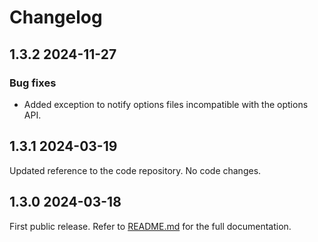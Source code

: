 # Changelog

<!--[//]: # (
## <Release number> <Date YYYY-MM-DD>
### Breaking changes
### Deprecations
### New features
### Bug fixes
)-->

## 1.3.2 2024-11-27

### Bug fixes

- Added exception to notify options files incompatible with the options API.

## 1.3.1 2024-03-19

Updated reference to the code repository. No code changes.

## 1.3.0 2024-03-18

First public release. Refer to [README.md](README.md) for the full documentation.
